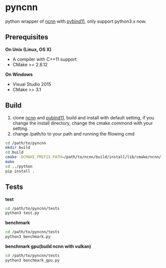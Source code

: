 # pyncnn
python wrapper of [ncnn](https://github.com/Tencent/ncnn) with [pybind11](https://github.com/pybind/pybind11), only support python3.x now.

## Prerequisites

**On Unix (Linux, OS X)**

* A compiler with C++11 support
* CMake >= 2.8.12

**On Windows**

* Visual Studio 2015
* CMake >= 3.1

## Build
1. clone [ncnn](https://github.com/Tencent/ncnn) and [pybind11](https://github.com/pybind/pybind11), build and install with default setting, if you change the install directory, change the cmake commond with your setting.
2. change /path/to to your path and running the fllowing cmd
```bash
cd /path/to/pyncnn
mkdir build
cd build
cmake -DCMAKE_PREFIX_PATH=/path/to/ncnn/build/install/lib/cmake/ncnn/ ..
make
cd ../python
pip install .
```

## Tests
**test**
```bash
cd /path/to/pyncnn/tests
python3 test.py
```

**benchmark**
```bash
cd /path/to/pyncnn/tests
python3 benchmark.py
```

**benchmark gpu(build ncnn with vulkan)**
```bash
cd /path/to/pyncnn/tests
python3 benchmark_gpu.py
```